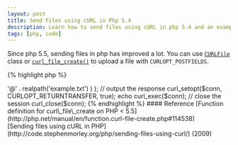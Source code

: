 ```yaml
---
layout: post
title: Send Files using cURL in Php 5.4
description: Learn how to send files using cURL in php 5.4 and an example code for that.
tags: [php, code]
---
```


Since php 5.5, sending files in php has improved a lot. You can use [`CURLFile`](http://php.net/manual/en/class.curlfile.php) class or [`curl_file_create()`](http://php.net/manual/en/function.curl-file-create.php) to upload a file with `CURLOPT_POSTFIELDS`. 

{% highlight php %}
<?
// Create a CURLFile object / procedural method 
$cfile = curl_file_create('resource/test.png','image/png','testpic'); // try adding 

// Create a CURLFile object / oop method 
$cfile = new CURLFile('resource/test.png','image/png','testpic');
{% endhighlight %}

But for older versions, it's a struggle.

First of all, you can not send files using GET method.  That doesn't even make sense. Also you need the absolute path of the file. Relative paths won't work. 

Here's a sample code that will work-

{% highlight php %}
<?
// Create a string with file data
$cfile = "@" . $fileAbsolutePath
             . ";type=" . mime_content_type($fileAbsolutePath)
             . ";filename=" . basename($fileAbsolutePath);
{% endhighlight %}

Above code has 3 parts-

* `"@" . $fileAbsolutePath`
  
  This gives the cURL library full path to the file so it knows which file to send.
  
* `";type=" . mime_content_type($fileAbsolutePath)`

  This is used to set a MIME Content-type for the uploaded file. Without it, MIME type defaults to `application/octet-stream`
  
* `";filename=" . basename($fileAbsolutePath)`

  This is used to give uploaded file a new name. Use this to change the name of the file that is received by the server on which request is sent.
  
Now you can use the `$cfile` variable to send file by setting it as a parameter to `CURLOPT_POSTFIELDS`.

{% highlight php %}
<?
// initialise the curl request
$conn = curl_init('http://abc.xyz');

// send a file
curl_setopt($conn, CURLOPT_POST, true);
curl_setopt(
    $conn,
    CURLOPT_POSTFIELDS,
    array(
      'file' => '@' . realpath('example.txt')
    )
);

// output the response
curl_setopt($conn, CURLOPT_RETURNTRANSFER, true);
echo curl_exec($conn);

// close the session
curl_close($conn);
{% endhighlight %}

#### Reference

[Function definition for curl\_file\_create on PHP < 5.5](http://php.net/manual/en/function.curl-file-create.php#114538)
<br>
[Sending files using cURL in PHP](http://code.stephenmorley.org/php/sending-files-using-curl/) (2009)